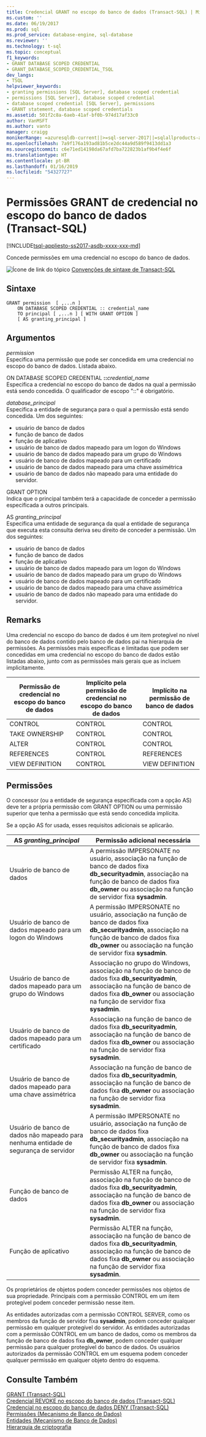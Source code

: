 ```yaml
---
title: Credencial GRANT no escopo do banco de dados (Transact-SQL) | Microsoft Docs
ms.custom: ''
ms.date: 06/19/2017
ms.prod: sql
ms.prod_service: database-engine, sql-database
ms.reviewer: ''
ms.technology: t-sql
ms.topic: conceptual
f1_keywords:
- GRANT DATABASE SCOPED CREDENTIAL
- GRANT_DATABASE_SCOPED_CREDENTIAL_TSQL
dev_langs:
- TSQL
helpviewer_keywords:
- granting permissions [SQL Server], database scoped credential
- permissions [SQL Server], database scoped credential
- database scoped credential [SQL Server], permissions
- GRANT statement, database scoped credentials
ms.assetid: 501f2c8a-6aeb-41af-bf0b-974d17af33c0
author: VanMSFT
ms.author: vanto
manager: craigg
monikerRange: =azuresqldb-current||>=sql-server-2017||=sqlallproducts-allversions||>=sql-server-linux-2017||=azuresqldb-mi-current
ms.openlocfilehash: 7a9f176a193ad81b5ce2dc44a9d589f9413dd1a3
ms.sourcegitcommit: c6e71ed14198da67afd7ba722823b1af9b4f4e6f
ms.translationtype: HT
ms.contentlocale: pt-BR
ms.lasthandoff: 01/16/2019
ms.locfileid: "54327727"
---
```

# <a name="grant-database-scoped-credential-permissions-transact-sql"></a>Permissões GRANT de credencial no escopo do banco de dados (Transact-SQL)
[!INCLUDE[tsql-appliesto-ss2017-asdb-xxxx-xxx-md](../../includes/tsql-appliesto-ss2017-asdb-xxxx-xxx-md.md)]

  Concede permissões em uma credencial no escopo do banco de dados. 
  
 ![Ícone de link do tópico](../../database-engine/configure-windows/media/topic-link.gif "Ícone de link do tópico") [Convenções de sintaxe de Transact-SQL](../../t-sql/language-elements/transact-sql-syntax-conventions-transact-sql.md)  
  
## <a name="syntax"></a>Sintaxe  
  
```  
GRANT permission  [ ,...n ]    
    ON DATABASE SCOPED CREDENTIAL :: credential_name   
    TO principal [ ,...n ] [ WITH GRANT OPTION ]   
    [ AS granting_principal ]   
```  
  
## <a name="arguments"></a>Argumentos  
 *permission*  
 Especifica uma permissão que pode ser concedida em uma credencial no escopo do banco de dados. Listada abaixo.  
  
 ON DATABASE SCOPED CREDENTIAL **::**_credential_name_  
 Especifica a credencial no escopo do banco de dados na qual a permissão está sendo concedida. O qualificador de escopo "::" é obrigatório.  
  
 *database_principal*  
 Especifica a entidade de segurança para o qual a permissão está sendo concedida. Um dos seguintes:  
  
-   usuário de banco de dados  
-   função de banco de dados  
-   função de aplicativo  
-   usuário de banco de dados mapeado para um logon do Windows  
-   usuário de banco de dados mapeado para um grupo do Windows  
-   usuário de banco de dados mapeado para um certificado  
-   usuário de banco de dados mapeado para uma chave assimétrica  
-   usuário de banco de dados não mapeado para uma entidade do servidor.  
  
GRANT OPTION  
 Indica que o principal também terá a capacidade de conceder a permissão especificada a outros principais.  
  
AS *granting_principal*  
 Especifica uma entidade de segurança da qual a entidade de segurança que executa esta consulta deriva seu direito de conceder a permissão. Um dos seguintes:  
  
-   usuário de banco de dados  
-   função de banco de dados  
-   função de aplicativo  
-   usuário de banco de dados mapeado para um logon do Windows  
-   usuário de banco de dados mapeado para um grupo do Windows  
-   usuário de banco de dados mapeado para um certificado  
-   usuário de banco de dados mapeado para uma chave assimétrica  
-   usuário de banco de dados não mapeado para uma entidade do servidor.  
  
## <a name="remarks"></a>Remarks  
 Uma credencial no escopo do banco de dados é um item protegível no nível do banco de dados contido pelo banco de dados pai na hierarquia de permissões. As permissões mais específicas e limitadas que podem ser concedidas em uma credencial no escopo do banco de dados estão listadas abaixo, junto com as permissões mais gerais que as incluem implicitamente.  
  
|Permissão de credencial no escopo do banco de dados|Implícito pela permissão de credencial no escopo do banco de dados|Implícito na permissão de banco de dados|  
|----------------------------|---------------------------------------|------------------------------------|  
|CONTROL|CONTROL|CONTROL|  
|TAKE OWNERSHIP|CONTROL|CONTROL|  
|ALTER|CONTROL|CONTROL|  
|REFERENCES|CONTROL|REFERENCES|  
|VIEW DEFINITION|CONTROL|VIEW DEFINITION|  
  
## <a name="permissions"></a>Permissões  
 O concessor (ou a entidade de segurança especificada com a opção AS) deve ter a própria permissão com GRANT OPTION ou uma permissão superior que tenha a permissão que está sendo concedida implícita.  
  
 Se a opção AS for usada, esses requisitos adicionais se aplicarão.  
  
|AS *granting_principal*|Permissão adicional necessária|  
|------------------------------|------------------------------------|  
|Usuário de banco de dados|A permissão IMPERSONATE no usuário, associação na função de banco de dados fixa **db_securityadmin**, associação na função de banco de dados fixa **db_owner** ou associação na função de servidor fixa **sysadmin**.|  
|Usuário de banco de dados mapeado para um logon do Windows|A permissão IMPERSONATE no usuário, associação na função de banco de dados fixa **db_securityadmin**, associação na função de banco de dados fixa **db_owner** ou associação na função de servidor fixa **sysadmin**.|  
|Usuário de banco de dados mapeado para um grupo do Windows|Associação no grupo do Windows, associação na função de banco de dados fixa **db_securityadmin**, associação na função de banco de dados fixa **db_owner** ou associação na função de servidor fixa **sysadmin**.|  
|Usuário de banco de dados mapeado para um certificado|Associação na função de banco de dados fixa **db_securityadmin**, associação na função de banco de dados fixa **db_owner** ou associação na função de servidor fixa **sysadmin**.|  
|Usuário de banco de dados mapeado para uma chave assimétrica|Associação na função de banco de dados fixa **db_securityadmin**, associação na função de banco de dados fixa **db_owner** ou associação na função de servidor fixa **sysadmin**.|  
|Usuário de banco de dados não mapeado para nenhuma entidade de segurança de servidor|A permissão IMPERSONATE no usuário, associação na função de banco de dados fixa **db_securityadmin**, associação na função de banco de dados fixa **db_owner** ou associação na função de servidor fixa **sysadmin**.|  
|Função de banco de dados|Permissão ALTER na função, associação na função de banco de dados fixa **db_securityadmin**, associação na função de banco de dados fixa **db_owner** ou associação na função de servidor fixa **sysadmin**.|  
|Função de aplicativo|Permissão ALTER na função, associação na função de banco de dados fixa **db_securityadmin**, associação na função de banco de dados fixa **db_owner** ou associação na função de servidor fixa **sysadmin**.|  
  
 Os proprietários de objetos podem conceder permissões nos objetos de sua propriedade. Principais com a permissão CONTROL em um item protegível podem conceder permissão nesse item.  
  
 As entidades autorizadas com a permissão CONTROL SERVER, como os membros da função de servidor fixa **sysadmin**, podem conceder qualquer permissão em qualquer protegível do servidor. As entidades autorizadas com a permissão CONTROL em um banco de dados, como os membros da função de banco de dados fixa **db_owner**, podem conceder qualquer permissão para qualquer protegível do banco de dados. Os usuários autorizados da permissão CONTROL em um esquema podem conceder qualquer permissão em qualquer objeto dentro do esquema.  
  
## <a name="see-also"></a>Consulte Também  
 [GRANT &#40;Transact-SQL&#41;](../../t-sql/statements/grant-transact-sql.md)   
 [Credencial REVOKE no escopo do banco de dados (Transact-SQL)](../../t-sql/statements/revoke-database-scoped-credential-transact-sql.md)   
 [Credencial no escopo do banco de dados DENY (Transact-SQL)](../../t-sql/statements/deny-database-scoped-credential-transact-sql.md)   
 [Permissões &#40;Mecanismo de Banco de Dados&#41;](../../relational-databases/security/permissions-database-engine.md)   
 [Entidades &#40;Mecanismo de Banco de Dados&#41;](../../relational-databases/security/authentication-access/principals-database-engine.md)   
 [Hierarquia de criptografia](../../relational-databases/security/encryption/encryption-hierarchy.md)  
  
  
